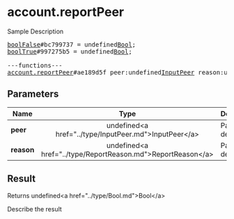 # account.reportPeer

Sample Description

<pre>
<a href="../constructor/boolFalse">boolFalse</a>#bc799737 = undefined<a href="../type/Bool.md">Bool</a>;
<a href="../constructor/boolTrue">boolTrue</a>#997275b5 = undefined<a href="../type/Bool.md">Bool</a>;

---functions---
<a href="../method/account.reportPeer.md">account.reportPeer</a>#ae189d5f peer:undefined<a href="../type/InputPeer.md">InputPeer</a> reason:undefined<a href="../type/ReportReason.md">ReportReason</a> = undefined<a href="../type/Bool.md">Bool</a>;
</pre>

## Parameters

| Name | Type | Description |
|------|:----:|-------------|
| **peer** | undefined&lt;a href=&#34;../type/InputPeer.md&#34;&gt;InputPeer&lt;/a&gt; | Param description |
| **reason** | undefined&lt;a href=&#34;../type/ReportReason.md&#34;&gt;ReportReason&lt;/a&gt; | Param description |

## Result

Returns undefined&lt;a href=&#34;../type/Bool.md&#34;&gt;Bool&lt;/a&gt;

Describe the result

